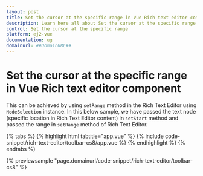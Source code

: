 ```yaml
---
layout: post
title: Set the cursor at the specific range in Vue Rich text editor component | Syncfusion
description: Learn here all about Set the cursor at the specific range in Syncfusion Vue Rich text editor component of Syncfusion Essential JS 2 and more.
control: Set the cursor at the specific range 
platform: ej2-vue
documentation: ug
domainurl: ##DomainURL##
---
```


# Set the cursor at the specific range in Vue Rich text editor component

This can be achieved by using `setRange` method in the Rich Text Editor using `NodeSelection` instance. In this below sample, we have passed the text node (specific location in Rich Text Editor content) in `setStart` method and passed the range in `setRange` method of Rich Text Editor.

{% tabs %}
{% highlight html tabtitle="app.vue" %}
{% include code-snippet/rich-text-editor/toolbar-cs8/app.vue %}
{% endhighlight %}
{% endtabs %}
        
{% previewsample "page.domainurl/code-snippet/rich-text-editor/toolbar-cs8" %}
